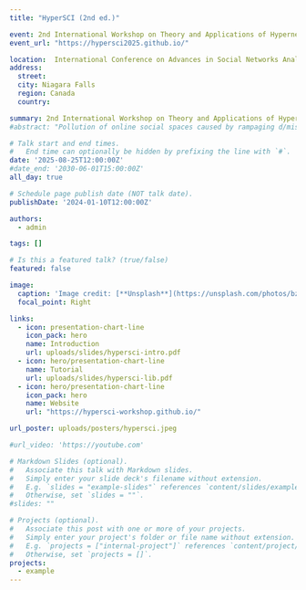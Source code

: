 ```yaml
---
title: "HyperSCI (2nd ed.)"

event: 2nd International Workshop on Theory and Applications of Hypernetwork Science
event_url: "https://hypersci2025.github.io/"

location:  International Conference on Advances in Social Networks Analysis and Mining (ASONAM)  
address:
  street: 
  city: Niagara Falls
  region: Canada
  country: 

summary: 2nd International Workshop on Theory and Applications of Hypernetwork Science"
#abstract: "Pollution of online social spaces caused by rampaging d/misinformation is a growing societal concern. To tackle these issues, it is crucial to describe and understand group behaviors on online social platforms. In this presentation, we will go through novel methods and techniques to study groups and their temporal evolution, with applications to debates on social media. We will focus on hypergraphs — models that can encode larger-than-binary interactions — and graph communities — clusters extracted from network data — and highlight the nuances these structures bring to research on digital social dynamics."

# Talk start and end times.
#   End time can optionally be hidden by prefixing the line with `#`.
date: '2025-08-25T12:00:00Z'
#date_end: '2030-06-01T15:00:00Z'
all_day: true

# Schedule page publish date (NOT talk date).
publishDate: '2024-01-10T12:00:00Z'

authors:
  - admin

tags: []

# Is this a featured talk? (true/false)
featured: false

image:
  caption: 'Image credit: [**Unsplash**](https://unsplash.com/photos/bzdhc5b3Bxs)'
  focal_point: Right

links:
  - icon: presentation-chart-line
    icon_pack: hero
    name: Introduction
    url: uploads/slides/hypersci-intro.pdf
  - icon: hero/presentation-chart-line
    name: Tutorial
    url: uploads/slides/hypersci-lib.pdf
  - icon: hero/presentation-chart-line
    icon_pack: hero
    name: Website
    url: "https://hypersci-workshop.github.io/"

url_poster: uploads/posters/hypersci.jpeg

#url_video: 'https://youtube.com'

# Markdown Slides (optional).
#   Associate this talk with Markdown slides.
#   Simply enter your slide deck's filename without extension.
#   E.g. `slides = "example-slides"` references `content/slides/example-slides.md`.
#   Otherwise, set `slides = ""`.
#slides: ""

# Projects (optional).
#   Associate this post with one or more of your projects.
#   Simply enter your project's folder or file name without extension.
#   E.g. `projects = ["internal-project"]` references `content/project/deep-learning/index.md`.
#   Otherwise, set `projects = []`.
projects:
  - example
---
```

